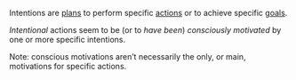 Intentions are [plans](https://github.com/gcassel/Modular-Organization-Terminology/blob/master/terms/plan.md) to perform specific [actions](https://github.com/gcassel/Modular-Organization-Terminology/blob/master/terms/action.md) or to achieve specific [goals](https://github.com/gcassel/Modular-Organization-Terminology/blob/master/terms/goal.md).
 
*Intentional* actions seem to be (or to *have been*) *consciously motivated* by one or more specific intentions. 
 
Note: conscious motivations aren’t necessarily the only, or main, motivations for specific actions.
